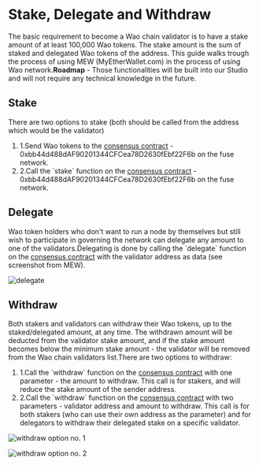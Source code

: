 # Stake, Delegate and Withdraw

The basic requirement to become a Wao chain validator is to have a stake amount of at least 100,000 Wao tokens. The stake amount is the sum of staked and delegated Wao tokens of the address. This guide walks trough the process of using MEW (MyEtherWallet.com) in the process of using Wao network.**Roadmap** - Those functionalities will be built into our Studio and will not require any technical knowledge in the future.

## Stake <a href="#stake" id="stake"></a>

There are two options to stake (both should be called from the address which would be the validator)

1. 1.Send Wao tokens to the [consensus contract](https://explorer.waoscan.com/address/0x3014ca10b91cb3d0ad85fef7a3cb95bcac9c0f79) - 0xbb44d488dAF90201344CFCea78D2630fEbf22F6b on the fuse network.
2. 2.Call the \`stake\` function on the [consensus contract](https://explorer.waoscan.com/address/0x3014ca10b91cb3d0ad85fef7a3cb95bcac9c0f79) - 0xbb44d488dAF90201344CFCea78D2630fEbf22F6b on the fuse network.

## Delegate <a href="#delegate" id="delegate"></a>

Wao token holders who don't want to run a node by themselves but still wish to participate in governing the network can delegate any amount to one of the validators.Delegating is done by calling the \`delegate\` function on the [consensus contract](https://explorer.waoscan.com/address/0x3014ca10b91cb3d0ad85fef7a3cb95bcac9c0f79) with the validator address as data (see screenshot from MEW).

![delegate](https://3886961007-files.gitbook.io/\~/files/v0/b/gitbook-x-prod.appspot.com/o/spaces%2F-MQROvzQPC4eD8u5AQhv%2Fuploads%2FfW2bi43f3TMgmwzi7wSZ%2Fimage.png?alt=media\&token=f30eb8a1-ff40-4f1e-9f73-89466ea2c83e)

## Withdraw <a href="#withdraw" id="withdraw"></a>

Both stakers and validators can withdraw their Wao tokens, up to the staked/delegated amount, at any time. The withdrawn amount will be deducted from the validator stake amount, and if the stake amount becomes below the minimum stake amount - the validator will be removed from the Wao chain validators list.There are two options to withdraw:

1. 1.Call the \`withdraw\` function on the [consensus contract](https://explorer.waoscan.com/address/0x3014ca10b91cb3d0ad85fef7a3cb95bcac9c0f79) with one parameter - the amount to withdraw. This call is for stakers, and will reduce the stake amount of the sender address.
2. 2.Call the \`withdraw\` function on the [consensus contract](https://explorer.waoscan.com/address/0x3014ca10b91cb3d0ad85fef7a3cb95bcac9c0f79) with two parameters - validator address and amount to withdraw. This call is for both stakers (who can use their own address as the parameter) and for delegators to withdraw their delegated stake on a specific validator.

![withdraw option no. 1](https://3886961007-files.gitbook.io/\~/files/v0/b/gitbook-x-prod.appspot.com/o/spaces%2F-MQROvzQPC4eD8u5AQhv%2Fuploads%2FyBpFV4W9N9vgpGyFEr76%2Fimage.png?alt=media\&token=0f715110-4b8d-4a35-81a6-93383d903f42)

![withdraw option no. 2](https://3886961007-files.gitbook.io/\~/files/v0/b/gitbook-x-prod.appspot.com/o/spaces%2F-MQROvzQPC4eD8u5AQhv%2Fuploads%2FTGmteQzEhEXuDVbibfVt%2Fimage.png?alt=media\&token=84a4f2a6-3c5e-41d7-b427-a845db9f82d2)
